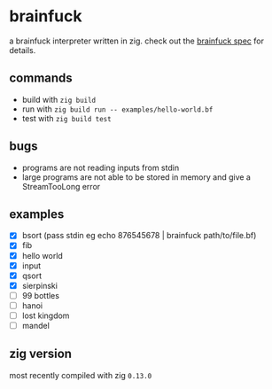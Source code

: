# brainfuck

a brainfuck interpreter written in zig. check out the [brainfuck spec](https://github.com/sunjay/brainfuck/blob/master/brainfuck.md) for details.

## commands

* build with `zig build`
* run with `zig build run -- examples/hello-world.bf`
* test with `zig build test`

## bugs

* programs are not reading inputs from stdin
* large programs are not able to be stored in memory and give a StreamTooLong error

## examples

- [x] bsort (pass stdin eg echo 876545678 | brainfuck path/to/file.bf)
- [x] fib
- [x] hello world
- [x] input
- [x] qsort
- [x] sierpinski
- [ ] 99 bottles
- [ ] hanoi
- [ ] lost kingdom
- [ ] mandel

## zig version

most recently compiled with zig `0.13.0`
